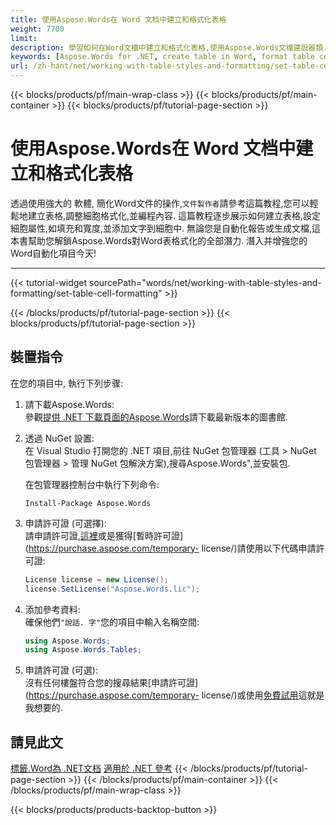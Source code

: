 ```yaml
---
title: 使用Aspose.Words在 Word 文档中建立和格式化表格
weight: 7700
limit: 
description: 學習如何在Word文檔中建立和格式化表格,使用Aspose.Words文檔建設器類.
keywords: [Aspose.Words for .NET, create table in Word, format table cell, DocumentBuilder example, Word automation .NET, table formatting, Aspose.Words tutorial, .NET library for Word]
url: /zh-hant/net/working-with-table-styles-and-formatting/set-table-cell-formatting/
---
```

{{< blocks/products/pf/main-wrap-class >}}
{{< blocks/products/pf/main-container >}}
{{< blocks/products/pf/tutorial-page-section >}}

# 使用Aspose.Words在 Word 文档中建立和格式化表格

透過使用強大的 軟體, 簡化Word文件的操作,`文件製作者`請參考這篇教程,您可以輕鬆地建立表格,調整細胞格式化,並編程內容. 這篇教程逐步展示如何建立表格,設定細胞屬性,如填充和寬度,並添加文字到細胞中. 無論您是自動化報告或生成文檔,這本書幫助您解鎖Aspose.Words對Word表格式化的全部潛力. 潛入并增強您的Word自動化項目今天!

---
{{< tutorial-widget sourcePath="words/net/working-with-table-styles-and-formatting/set-table-cell-formatting" >}}

{{< /blocks/products/pf/tutorial-page-section >}}
{{< blocks/products/pf/tutorial-page-section >}}
## 裝置指令  
在您的項目中, 執行下列步骤:  

1. 請下載Aspose.Words:  
   參觀[提供 .NET 下載頁面的Aspose.Words](https://releases.aspose.com/words/net/)請下載最新版本的圖書館.  

2. 透過 NuGet 設置:  
   在 Visual Studio 打開您的 .NET 項目,前往 NuGet 包管理器 (工具 > NuGet 包管理器 > 管理 NuGet 包解決方案),搜尋Aspose.Words",並安裝包.  

   在包管理器控制台中執行下列命令:  
   ```shell
   Install-Package Aspose.Words
   ```  

3. 申請許可證 (可選擇):  
   請申請許可證,[這裡](https://purchase.aspose.com/buy)或是獲得[暫時許可證](https://purchase.aspose.com/temporary- license/)請使用以下代碼申請許可證:  
   ```csharp
   License license = new License();
   license.SetLicense("Aspose.Words.lic");
   ```  

4. 添加參考資料:  
   確保他們`"說話. 字"`您的項目中輸入名稱空間:  
   ```csharp
   using Aspose.Words;
   using Aspose.Words.Tables;
   ```  

4. 申請許可證 (可選):  
   沒有任何樓盤符合您的搜尋結果[申請許可證](https://purchase.aspose.com/temporary- license/)或使用[免費試用](https://releases.aspose.com/words/net/)這就是我想要的.
   
## 請見此文
[標籤.Word為 .NET文档](https://docs.aspose.com/words/net/)
[適用於 .NET 參考](https://reference.aspose.com/words/net/) 
{{< /blocks/products/pf/tutorial-page-section >}}
{{< /blocks/products/pf/main-container >}}
{{< /blocks/products/pf/main-wrap-class >}}

{{< blocks/products/products-backtop-button >}}

